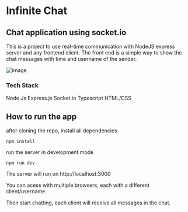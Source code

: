 # Infinite Chat

## Chat application using socket.io

This is a project to use real-time communication with NodeJS express server and any frontend client.
The front end is a simple way to show the chat messages with time and username of the sender.

![image](https://user-images.githubusercontent.com/30271243/210014969-e99b5015-dbaf-4eb8-af85-7cde3b26614c.png)


### Tech Stack
Node.Js
Express.js
Socket.io
Typescript
HTML/CSS

## How to run the app

after cloning the repo, install all dependencies

```npm install```

run the server in development mode

```npm run dev```

The server will run on http://localhost:3000

You can acess with multiple browsers, each with a different client/username.

Then start chatting, each client will receive all messages in the chat.
